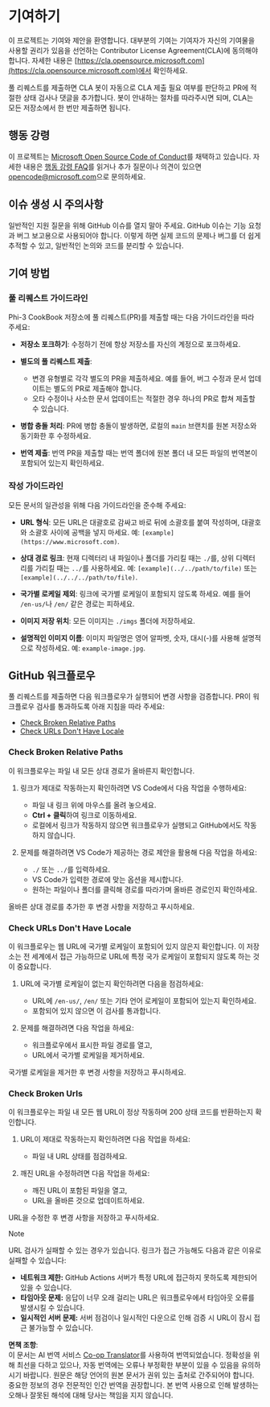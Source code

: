 <!--
CO_OP_TRANSLATOR_METADATA:
{
  "original_hash": "90d0d072cf26ccc1f271a580d3e45d70",
  "translation_date": "2025-07-16T14:38:14+00:00",
  "source_file": "CONTRIBUTING.md",
  "language_code": "ko"
}
-->
# 기여하기

이 프로젝트는 기여와 제안을 환영합니다. 대부분의 기여는 기여자가 자신의 기여물을 사용할 권리가 있음을 선언하는 Contributor License Agreement(CLA)에 동의해야 합니다. 자세한 내용은 [https://cla.opensource.microsoft.com](https://cla.opensource.microsoft.com)에서 확인하세요.

풀 리퀘스트를 제출하면 CLA 봇이 자동으로 CLA 제출 필요 여부를 판단하고 PR에 적절한 상태 검사나 댓글을 추가합니다. 봇이 안내하는 절차를 따라주시면 되며, CLA는 모든 저장소에서 한 번만 제출하면 됩니다.

## 행동 강령

이 프로젝트는 [Microsoft Open Source Code of Conduct](https://opensource.microsoft.com/codeofconduct/)를 채택하고 있습니다. 자세한 내용은 [행동 강령 FAQ](https://opensource.microsoft.com/codeofconduct/faq/)를 읽거나 추가 질문이나 의견이 있으면 [opencode@microsoft.com](mailto:opencode@microsoft.com)으로 문의하세요.

## 이슈 생성 시 주의사항

일반적인 지원 질문을 위해 GitHub 이슈를 열지 말아 주세요. GitHub 이슈는 기능 요청과 버그 보고용으로 사용되어야 합니다. 이렇게 하면 실제 코드의 문제나 버그를 더 쉽게 추적할 수 있고, 일반적인 논의와 코드를 분리할 수 있습니다.

## 기여 방법

### 풀 리퀘스트 가이드라인

Phi-3 CookBook 저장소에 풀 리퀘스트(PR)를 제출할 때는 다음 가이드라인을 따라 주세요:

- **저장소 포크하기**: 수정하기 전에 항상 저장소를 자신의 계정으로 포크하세요.

- **별도의 풀 리퀘스트 제출**:
  - 변경 유형별로 각각 별도의 PR을 제출하세요. 예를 들어, 버그 수정과 문서 업데이트는 별도의 PR로 제출해야 합니다.
  - 오타 수정이나 사소한 문서 업데이트는 적절한 경우 하나의 PR로 합쳐 제출할 수 있습니다.

- **병합 충돌 처리**: PR에 병합 충돌이 발생하면, 로컬의 `main` 브랜치를 원본 저장소와 동기화한 후 수정하세요.

- **번역 제출**: 번역 PR을 제출할 때는 번역 폴더에 원본 폴더 내 모든 파일의 번역본이 포함되어 있는지 확인하세요.

### 작성 가이드라인

모든 문서의 일관성을 위해 다음 가이드라인을 준수해 주세요:

- **URL 형식**: 모든 URL은 대괄호로 감싸고 바로 뒤에 소괄호를 붙여 작성하며, 대괄호와 소괄호 사이에 공백을 넣지 마세요. 예: `[example](https://www.microsoft.com)`.

- **상대 경로 링크**: 현재 디렉터리 내 파일이나 폴더를 가리킬 때는 `./`를, 상위 디렉터리를 가리킬 때는 `../`를 사용하세요. 예: `[example](../../path/to/file)` 또는 `[example](../../../path/to/file)`.

- **국가별 로케일 제외**: 링크에 국가별 로케일이 포함되지 않도록 하세요. 예를 들어 `/en-us/`나 `/en/` 같은 경로는 피하세요.

- **이미지 저장 위치**: 모든 이미지는 `./imgs` 폴더에 저장하세요.

- **설명적인 이미지 이름**: 이미지 파일명은 영어 알파벳, 숫자, 대시(-)를 사용해 설명적으로 작성하세요. 예: `example-image.jpg`.

## GitHub 워크플로우

풀 리퀘스트를 제출하면 다음 워크플로우가 실행되어 변경 사항을 검증합니다. PR이 워크플로우 검사를 통과하도록 아래 지침을 따라 주세요:

- [Check Broken Relative Paths](../..)
- [Check URLs Don't Have Locale](../..)

### Check Broken Relative Paths

이 워크플로우는 파일 내 모든 상대 경로가 올바른지 확인합니다.

1. 링크가 제대로 작동하는지 확인하려면 VS Code에서 다음 작업을 수행하세요:
    - 파일 내 링크 위에 마우스를 올려 놓으세요.
    - **Ctrl + 클릭**하여 링크로 이동하세요.
    - 로컬에서 링크가 작동하지 않으면 워크플로우가 실행되고 GitHub에서도 작동하지 않습니다.

1. 문제를 해결하려면 VS Code가 제공하는 경로 제안을 활용해 다음 작업을 하세요:
    - `./` 또는 `../`를 입력하세요.
    - VS Code가 입력한 경로에 맞는 옵션을 제시합니다.
    - 원하는 파일이나 폴더를 클릭해 경로를 따라가며 올바른 경로인지 확인하세요.

올바른 상대 경로를 추가한 후 변경 사항을 저장하고 푸시하세요.

### Check URLs Don't Have Locale

이 워크플로우는 웹 URL에 국가별 로케일이 포함되어 있지 않은지 확인합니다. 이 저장소는 전 세계에서 접근 가능하므로 URL에 특정 국가 로케일이 포함되지 않도록 하는 것이 중요합니다.

1. URL에 국가별 로케일이 없는지 확인하려면 다음을 점검하세요:

    - URL에 `/en-us/`, `/en/` 또는 기타 언어 로케일이 포함되어 있는지 확인하세요.
    - 포함되어 있지 않으면 이 검사를 통과합니다.

1. 문제를 해결하려면 다음 작업을 하세요:
    - 워크플로우에서 표시한 파일 경로를 열고,
    - URL에서 국가별 로케일을 제거하세요.

국가별 로케일을 제거한 후 변경 사항을 저장하고 푸시하세요.

### Check Broken Urls

이 워크플로우는 파일 내 모든 웹 URL이 정상 작동하며 200 상태 코드를 반환하는지 확인합니다.

1. URL이 제대로 작동하는지 확인하려면 다음 작업을 하세요:
    - 파일 내 URL 상태를 점검하세요.

2. 깨진 URL을 수정하려면 다음 작업을 하세요:
    - 깨진 URL이 포함된 파일을 열고,
    - URL을 올바른 것으로 업데이트하세요.

URL을 수정한 후 변경 사항을 저장하고 푸시하세요.

> [!NOTE]
>
> URL 검사가 실패할 수 있는 경우가 있습니다. 링크가 접근 가능해도 다음과 같은 이유로 실패할 수 있습니다:
>
> - **네트워크 제한:** GitHub Actions 서버가 특정 URL에 접근하지 못하도록 제한되어 있을 수 있습니다.
> - **타임아웃 문제:** 응답이 너무 오래 걸리는 URL은 워크플로우에서 타임아웃 오류를 발생시킬 수 있습니다.
> - **일시적인 서버 문제:** 서버 점검이나 일시적인 다운으로 인해 검증 시 URL이 잠시 접근 불가능할 수 있습니다.

**면책 조항**:  
이 문서는 AI 번역 서비스 [Co-op Translator](https://github.com/Azure/co-op-translator)를 사용하여 번역되었습니다. 정확성을 위해 최선을 다하고 있으나, 자동 번역에는 오류나 부정확한 부분이 있을 수 있음을 유의하시기 바랍니다. 원문은 해당 언어의 원본 문서가 권위 있는 출처로 간주되어야 합니다. 중요한 정보의 경우 전문적인 인간 번역을 권장합니다. 본 번역 사용으로 인해 발생하는 오해나 잘못된 해석에 대해 당사는 책임을 지지 않습니다.